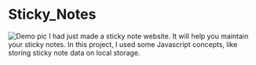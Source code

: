 # Sticky_Notes
![Demo pic](https://github.com/Dhruv0307/Sticky_Notes/assets/112303957/dd7f69a1-b50b-47de-8fc7-3ddaddb5d2f3)
I had just made a sticky note website. It will help you maintain your sticky notes. In this project, I used some Javascript concepts, like storing sticky note data on local storage.

